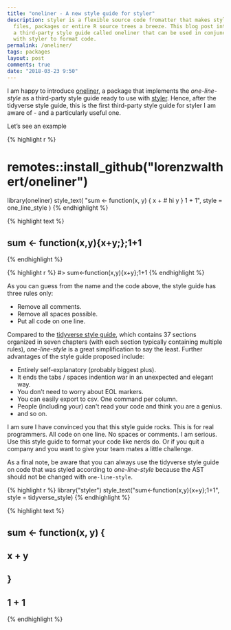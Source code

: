 ```yaml
---
title: "oneliner - A new style guide for styler"
description: styler is a flexible source code fromatter that makes styling 
  files, packages or entire R source trees a breeze. This blog post introduces
  a third-party style guide called oneliner that can be used in conjunction 
  with styler to format code.
permalink: /oneliner/
tags: packages
layout: post
comments: true
date: "2018-03-23 9:50"
---
```


I am happy to introduce [oneliner](https://github.com/lorenzwalthert/oneliner), a package that implements the *one-line-style* as a third-party style guide ready to use with [styler](https://github.com/r-lib/styler). Hence, after the tidyverse style guide, this is the first third-party style guide for styler I am aware of - and a particularly useful one.

Let’s see an example


{% highlight r %}
# remotes::install_github("lorenzwalthert/oneliner")
library(oneliner)
style_text(
  "sum <- function(x, y) {
   x + # hi
   y
  }
  1 + 1",
  style = one_line_style
)
{% endhighlight %}



{% highlight text %}
## sum <- function(x,y){x+y;};1+1
{% endhighlight %}



{% highlight r %}
#> sum<-function(x,y){x+y};1+1
{% endhighlight %}

As you can guess from the name and the code above, the style guide has three rules only: 

* Remove all comments.
* Remove all spaces possible.
* Put all code on one line.

Compared to the [tidyverse style guide](http://style.tidyverse.org), which contains 37 sections organized in seven chapters (with each section typically containing multiple rules), *one-line-style* is a great simplification to say the least. Further advantages of the style guide proposed include:

  - Entirely self-explanatory (probably biggest plus).
  - It ends the tabs / spaces indention war in an unexpected and elegant
    way.
  - You don’t need to worry about EOL markers.
  - You can easily export to csv. One command per column.
  - People (including your) can't read your code and think you are a genius.
  - and so on.

I am sure I have convinced you that this style guide rocks. This is for
real programmers. All code on one line. No spaces or comments. I am
serious. Use this style guide to format your code like nerds do. Or if you quit a company and you want to give your team mates a little challenge. 

As a final note, be aware that you can always use the tidyverse style guide on code that was styled according to *one-line-style* because the AST should not be changed with `one-line-style`.

{% highlight r %}
library("styler")
style_text("sum<-function(x,y){x+y};1+1", style = tidyverse_style)
{% endhighlight %}



{% highlight text %}
## sum <- function(x, y) {
##   x + y
## }
## 1 + 1
{% endhighlight %}

